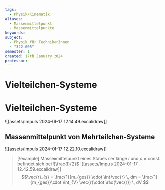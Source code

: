 ```yaml
---
tags:
  - Physik/Kinematik
aliases:
  - Massenmittelpunkt
  - Massenmittelpunkte
keywords: 
subject:
  - Physik für TechnikerInnen
  - "322.005"
semester: 1
created: 17th January 2024
professor:
---
```

 

# Vielteilchen-Systeme



# Vielteilchen-Systeme
![[assets/Impuls 2024-01-17 12.14.49.excalidraw]]


## Massenmittelpunkt von Mehrteilchen-Systeme

![[assets/Impuls 2024-01-17 12.22.10.excalidraw]]

> [!example] Massenmittelpunkt eines Stabes der länge $l$ und $\rho$ = const. befindet sich bei $\frac{l}{2}$
> ![[assets/Impuls 2024-01-17 12.42.59.excalidraw]]
> $$\vec{r}_{s} = \frac{1}{m_{ges}} \cdot \int \vec{r} \, dm = \frac{1}{m_{ges}}\cdot \int_{V} \vec{r}\cdot \rho(\vec{r}) \, dV $$

